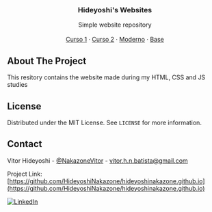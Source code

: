 <br />
<p align="center">
  <h3 align="center">Hideyoshi's Websites</h3>

  <p align="center">
    Simple website repository
    <br />
    <br />   
    <a href="https://hideyoshinakazone.github.io/Curso1">Curso 1</a>
    ·
    <a href="https://hideyoshinakazone.github.io/Curso2">Curso 2</a>
    ·
    <a href="https://hideyoshinakazone.github.io/Moderno">Moderno</a>
    ·
    <a href="https://hideyoshinakazone.github.io/base">Base</a>
  </p>
</p>

<!-- ABOUT THE PROJECT -->
## About The Project

This resitory contains the website made during my HTML, CSS and JS studies

<!-- LICENSE -->
## License

Distributed under the MIT License. See `LICENSE` for more information.

<!-- CONTACT -->
## Contact

Vitor Hideyoshi - [@NakazoneVitor](https://twitter.com/NakazoneVitor) - vitor.h.n.batista@gmail.com 

Project Link: [https://github.com/HideyoshiNakazone/hideyoshinakazone.github.io](https://github.com/HideyoshiNakazone/hideyoshinakazone.github.io)

[![LinkedIn][linkedin-shield]][linkedin-url]

[linkedin-shield]: https://img.shields.io/badge/-LinkedIn-black.svg?style=for-the-badge&logo=linkedin&colorB=555
[linkedin-url]: https://www.linkedin.com/in/vitor-hideyoshi-nakazone-batista-6547991ba